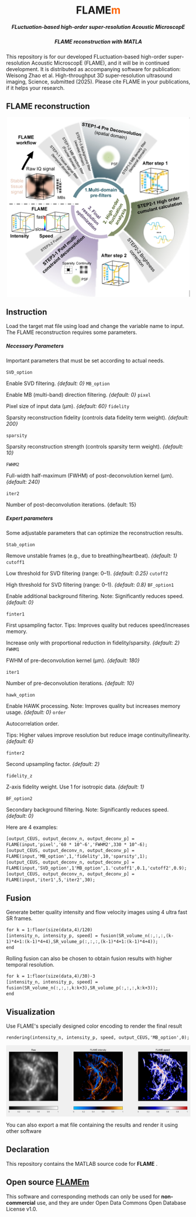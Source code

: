 <p>
<h1 align="center">FLAME<font color="#FF6600">m</font></h1>
<h5 align="center">FLuctuation-based high-order super-resolution Acoustic MicroscopE</h5>
<h5 align="center">FLAME reconstruction with MATLA</h5>
</p>



This repository is for our developed FLuctuation-based high-order super-resolution Acoustic MicroscopE (FLAME), and it will be in continued development. It is distributed as accompanying software for publication: Weisong Zhao et al. High-throughput 3D super-resolution ultrasound imaging,  Science, submitted (2025). Please cite FLAME in your publications, if it helps your research.



## FLAME reconstruction

<p align='center'>
<img src='./imgs/workflow.png' align="center" width=500>
</p>


## Instruction

Load the target mat file using load and change the variable name to input. The FLAME reconstruction requires some parameters. 

<h5>Necessary Parameters</h5>

Important parameters that must be set according to actual needs.

`SVD_option`  

Enable SVD filtering. *{default: 0}*
`MB_option` 

Enable MB (multi-band) direction filtering. *{default: 0}*
`pixel` 

Pixel size of input data (µm). *{default: 60}*
`fidelity` 

Sparsity reconstruction fidelity (controls data fidelity term weight). *{default: 200}*

`sparsity` 

Sparsity reconstruction strength (controls sparsity term weight). *{default: 10}*

`FWHM2` 

Full-width half-maximum (FWHM) of post-deconvolution kernel (µm). *{default: 240}*

`iter2`

Number of post-deconvolution iterations. {default: 15}

<h5>Expert parameters</h5>

Some adjustable parameters that can optimize the reconstruction results.

`Stab_option` 

Remove unstable frames (e.g., due to breathing/heartbeat). *{default: 1}*
`cutoff1` 

Low threshold for SVD filtering (range: 0–1). *{default: 0.25}*
`cutoff2`  

High threshold for SVD filtering (range: 0–1). *{default: 0.8}*
`BF_option1` 

Enable additional background filtering. Note: Significantly reduces speed. *{default: 0}*

`finter1` 

First upsampling factor. Tips: Improves quality but reduces speed/increases memory. 

Increase only with proportional reduction in fidelity/sparsity. *{default: 2}*
`FWHM1` 

FWHM of pre-deconvolution kernel (µm).  *{default: 180}*

`iter1` 

Number of pre-deconvolution iterations. *{default: 10}*

`hawk_option` 

Enable HAWK processing. Note: Improves quality but increases memory usage. *{default: 0}*
`order` 

Autocorrelation order. 

Tips: Higher values improve resolution but reduce image continuity/linearity. *{default: 6}*

`finter2` 

Second upsampling factor. *{default: 2}*

`fidelity_z` 

Z-axis fidelity weight. Use 1 for isotropic data. *{default: 1}*

`BF_option2` 

Secondary background filtering. Note: Significantly reduces speed. *{default: 0}*



Here are 4 examples:

```
[output_CEUS, output_deconv_n, output_deconv_p] = FLAME(input,'pixel','60 * 10^-6','FWHM2',330 * 10^-6);
[output_CEUS, output_deconv_n, output_deconv_p] = FLAME(input,'MB_option',1,'fidelity',10,'sparsity',1);
[output_CEUS, output_deconv_n, output_deconv_p] = FLAME(input,'SVD_option',1'MB_option',1.'cutoff1',0.1,'cutoff2',0.9);
[output_CEUS, output_deconv_n, output_deconv_p] = FLAME(input,'iter1',5,'iter2',30);
```

## Fusion

Generate better quality intensity and flow velocity images using 4 ultra fast SR frames.

```
for k = 1:floor(size(data,4)/120)
[intensity_n, intensity_p, speed] = fusion(SR_volume_n(:,:,:,(k-1)*4+1:(k-1)*4+4),SR_volume_p(:,:,:,(k-1)*4+1:(k-1)*4+4));
end
```

Rolling fusion can also be chosen to obtain fusion results with higher temporal resolution.

```
for k = 1:floor(size(data,4)/30)-3
[intensity_n, intensity_p, speed] = fusion(SR_volume_n(:,:,:,k:k+3),SR_volume_p(:,:,:,k:k+3));
end
```

## Visualization

Use FLAME's specially designed color encoding to render the final result

```
rendering(intensity_n, intensity_p, speed, output_CEUS,'MB_option',0);
```

<p align='center'>
<img src='./imgs/rendering.png' align="center" width=600>
</p>

You can also export a mat file containing the results and render it using other software

## Declaration

This repository contains the MATLAB source code for **FLAME** .

## Open source [FLAMEm](https://github.com/SR-Wiki/FLAMEm)

This software and corresponding methods can only be used for **non-commercial** use, and they are under Open Data Commons Open Database License v1.0.

